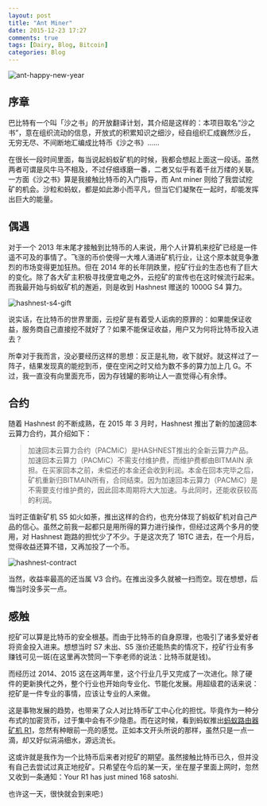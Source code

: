 ```yaml
---
layout: post
title: "Ant Miner"
date: 2015-12-23 17:27
comments: true
tags: [Dairy, Blog, Bitcoin]
categories: Blog
---
```

![ant-happy-new-year](http://i1375.photobucket.com/albums/ag455/imcoddy/hashnest-happy-new-yeah_zpssg8tvg31.png)

## 序章

巴比特有一个叫「沙之书」的开放翻译计划，其介绍是这样的：本项目取名“沙之书”，意在组织流动的信息，开放式的积累知识之细沙，经自组织汇成巍然沙丘，无穷无尽、不间断地汇编成比特币《沙之书》……
<!--more-->
在很长一段时间里面，每当说起蚂蚁矿机的时候，我都会想起上面这一段话。虽然两者可谓是风牛马不相及，不过仔细琢磨一番，二者又似乎有着千丝万缕的关联。一方面《沙之书》算是我接触比特币的入门指导，而 Ant miner 则给了我尝试挖矿的机会。沙粒和蚂蚁，都是如此渺小而平凡，但当它们凝聚在一起时，却能发挥出巨大的能量。

## 偶遇

对于一个 2013 年末尾才接触到比特币的人来说，用个人计算机来挖矿已经是一件遥不可及的事情了。飞涨的币价使得一大堆人涌进矿机行业，让这个原本就竞争激烈的市场变得更加狂热。但在 2014 年的长年阴跌里，挖矿行业的生态也有了巨大的变化。除了各大矿主积极寻找便宜电之外，云挖矿的宣传也在这时候流行起来。而我最开始与蚂蚁矿机的邂逅，则是收到 Hashnest 赠送的 1000G S4 算力。


![hashnest-s4-gift](http://i1375.photobucket.com/albums/ag455/imcoddy/Blog/hashnest-s4-gift_zpsnxkzirfb.png)

说实话，在比特币的世界里面，云挖矿是有着受人诟病的原罪的：如果能保证收益，服务商自己直接挖不就好了？如果不能保证收益，用户又为何将比特币投入进去？

所幸对于我而言，没必要经历这样的思想：反正是礼物，收下就好。就这样过了一阵子，结果发现真的能挖到币，便在空闲之时又给为数不多的算力加上几 G。不过，我一直没有向里面充币，因为存钱罐的影响让人一直觉得心有余悸。

## 合约

随着 Hashnest 的不断成熟，在 2015 年 3 月时，Hashnest 推出了新的加速回本云算力合约，其介绍如下：

> 加速回本云算力合约（PACMiC）是HASHNEST推出的全新云算力产品。加速回本云算力（PACMiC）不需支付维护费，而维护费都由BITMAIN 承担。在买家回本之前，未偿还的本金还会收到利润。本金在回本完毕之后，矿机重新归BITMAIN所有，合同结束。因为加速回本云算力（PACMiC）是 不需要支付维护费的，因此回本周期将大大加速。与此同时，还能收获较高的利润。

当时正值新矿机 S5 如火如荼，推出这样的合约，也充分体现了蚂蚁矿机对自己产品的信心。虽然之前我一起都只是用所得的算力进行操作，但经过这两个多月的使用，对 Hashnest 跑路的担忧少了不少。于是这次充了 1BTC 进去，在一个月后，觉得收益还算不错，又再加投了一个币。

![hashnest-contract](http://i1375.photobucket.com/albums/ag455/imcoddy/Blog/hashnest-contract_zpshgxibcxm.png)

当然，收益率最高的还当属 V3 合约。在推出没多久就被一扫而空。现在想想，后悔当时没多买一点。

## 感触

挖矿可以算是比特币的安全根基。而由于比特币的自身原理，也吸引了诸多爱好者将资金投入进来。想想当时 S7 未出、S5 涨价还能热卖的情况下，挖矿行业有多赚钱可见一斑(在这里再次赞同一下李老师的说法：比特币就是钱)。

而经历过 2014、2015 这在这两年里，这个行业几乎又完成了一次进化。除了硬件的更新换代之外，整个行业也开始向专业化、节能化发展。用超级君的话来说：挖矿是一件专业的事情，应该让专业的人来做。

这是事物发展的趋势，也带来了众人对比特币矿工中心化的担忧。毕竟作为一种分布式的加密货币，过于集中会有不少隐患。而在这时候，看到蚂蚁推出[蚂蚁路由器矿机 R1](http://tech.sina.com.cn/zl/post/detail/i/2015-10-09/pid_8492829.htm)，忽然有种眼前一亮的感觉。正如本文开头所说的那样，虽然只是一点一滴，却又好似涓涓细水，源远流长。

这或许就是我作为一个比特币后来者对挖矿的期望。虽然接触比特币已久，但并没有自己去尝试过真正地挖矿。只希望在今后的某一天，坐在屋子里面上网时，忽然又收到一条通知：Your R1 has just mined 168 satoshi.

也许这一天，很快就会到来吧:)
